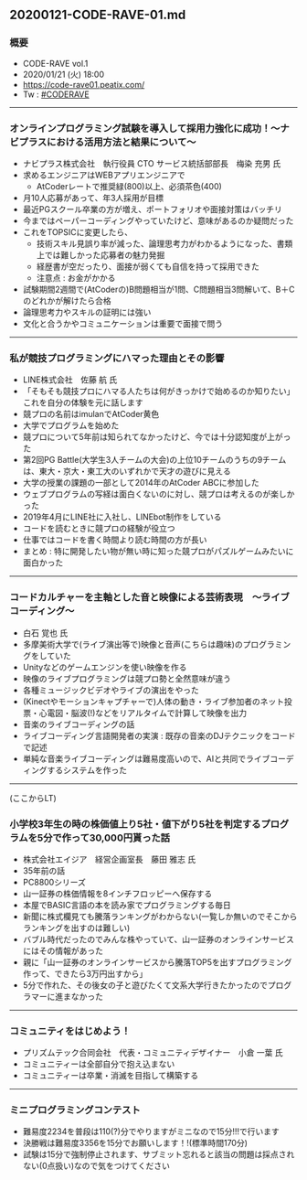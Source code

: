 20200121-CODE-RAVE-01.md
-----

### 概要

* CODE-RAVE vol.1
* 2020/01/21 (火) 18:00
* https://code-rave01.peatix.com/
* Tw : [#CODERAVE](https://twitter.com/hashtag/CODERAVE)

-----

### オンラインプログラミング試験を導入して採用力強化に成功！〜ナビプラスにおける活用方法と結果について〜

* ナビプラス株式会社　執行役員 CTO サービス統括部部長　梅染 充男 氏
* 求めるエンジニアはWEBアプリエンジニアで
    * AtCoderレートで推奨緑(800)以上、必須茶色(400)
* 月10人応募があって、年3人採用が目標
* 最近PGスクール卒業の方が増え、ポートフォリオや面接対策はバッチリ
* 今まではペーパーコーディングやっていたけど、意味があるのか疑問だった
* これをTOPSICに変更したら、
    * 技術スキル見誤り率が減った、論理思考力がわかるようになった、書類上では難しかった応募者の魅力発掘
    * 経歴書が空だったり、面接が弱くても自信を持って採用できた
    * 注意点 : お金がかかる
* 試験期間2週間で(AtCoderの)B問題相当が1問、C問題相当3問解いて、B＋Cのどれかが解けたら合格
* 論理思考力やスキルの証明には強い
* 文化と合うかやコミュニケーションは重要で面接で問う

-----

### 私が競技プログラミングにハマった理由とその影響

* LINE株式会社　佐藤 航 氏
* 「そもそも競技プロにハマる人たちは何がきっかけで始めるのか知りたい」これを自分の体験を元に話します
* 競プロの名前はimulanでAtCoder黄色
* 大学でプログラムを始めた
* 競プロについて5年前は知られてなかったけど、今では十分認知度が上がった
* 第2回PG Battle(大学生3人チームの大会)の上位10チームのうちの9チームは、東大・京大・東工大のいずれかで天才の遊びに見える
* 大学の授業の課題の一部として2014年のAtCoder ABCに参加した
* ウェブプログラムの写経は面白くないのに対し、競プロは考えるのが楽しかった
* 2019年4月にLINE社に入社し、LINEbot制作をしている
* コードを読むときに競プロの経験が役立つ
* 仕事ではコードを書く時間より読む時間の方が長い
* まとめ : 特に開発したい物が無い時に知った競プロがパズルゲームみたいに面白かった

-----

### コードカルチャーを主軸とした音と映像による芸術表現　～ライブコーディング～

* 白石 覚也 氏
* 多摩美術大学で(ライブ演出等で)映像と音声(こちらは趣味)のプログラミングをしていた
* Unityなどのゲームエンジンを使い映像を作る
* 映像のライブプログラミングは競プロ勢と全然意味が違う
* 各種ミュージックビデオやライブの演出をやった
* (Kinectやモーションキャプチャーで)人体の動き・ライブ参加者のネット投票・心電図・脳波(!)などをリアルタイムで計算して映像を出力
* 音楽のライブコーディングの話
* ライブコーディング言語開発者の実演 : 既存の音楽のDJテクニックをコードで記述
* 単純な音楽ライブコーディングは難易度高いので、AIと共同でライブコーディングするシステムを作った

-----

(ここからLT)

### 小学校3年生の時の株価値上り5社・値下がり5社を判定するプログラムを5分で作って30,000円貰った話

* 株式会社エイジア　経営企画室長　藤田 雅志 氏
* 35年前の話
* PC8800シリーズ
* 山一証券の株価情報を8インチフロッピーへ保存する
* 本屋でBASIC言語の本を読み家でプログラミングする毎日
* 新聞に株式欄見ても騰落ランキングがわからない(一覧しか無いのでそこからランキングを出すのは難しい)
* バブル時代だったのでみんな株やっていて、山一証券のオンラインサービスにはその情報があった
* 親に「山一証券のオンラインサービスから騰落TOP5を出すプログラミング作って、できたら3万円出すから」
* 5分で作れた、その後女の子と遊びたくて文系大学行きたかったのでプログラマーに進まなかった

-----

### コミュニティをはじめよう！

* プリズムテック合同会社　代表・コミュニティデザイナー　小倉 一葉 氏
* コミュニティーは全部自分で抱え込まない
* コミュニティーは卒業・消滅を目指して構築する

-----

### ミニプログラミングコンテスト

* 難易度2234を普段は110(?)分でやりますがミニなので15分!!!で行います
* 決勝戦は難易度3356を15分でお願いします！!(標準時間170分)
* 試験は15分で強制停止されます、サブミット忘れると該当の問題は採点されない(0点扱い)なので気をつけてください
